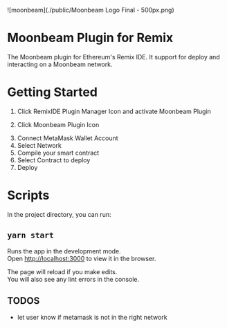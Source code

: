 ![moonbeam](./public/Moonbeam Logo Final - 500px.png)

# Moonbeam Plugin for Remix

The Moonbeam plugin for Ethereum's Remix IDE. It support for deploy and interacting on a Moonbeam network.


# Getting Started
1. Click RemixIDE Plugin Manager Icon and activate Moonbeam Plugin
<!-- ![plugin manager](./plugin1.png) -->
2. Click Moonbeam Plugin Icon
<!-- ![moonbeam](./plugin2.png) -->
3. Connect MetaMask Wallet Account
4. Select Network
5. Compile your smart contract
6. Select Contract to deploy
7. Deploy

# Scripts

In the project directory, you can run:

## `yarn start`

Runs the app in the development mode.<br />
Open [http://localhost:3000](http://localhost:3000) to view it in the browser.

The page will reload if you make edits.<br />
You will also see any lint errors in the console.

## TODOS
- let user know if metamask is not in the right network